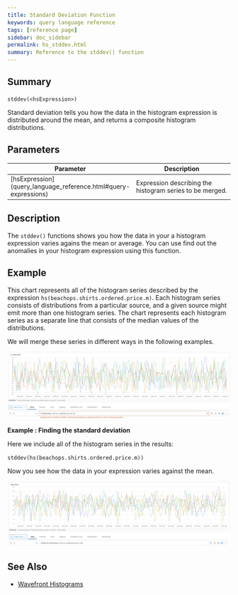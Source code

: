```yaml
---
title: Standard Deviation Function
keywords: query language reference
tags: [reference page]
sidebar: doc_sidebar
permalink: hs_stddev.html
summary: Reference to the stddev() function
---
```

## Summary
```
stddev(<hsExpression>)
```

Standard deviation tells you how the data in the histogram expression is distributed around the mean, and returns a composite histogram distributions.


## Parameters


<table style="width: 100%;">
<thead>
<tr><th width="30%">Parameter</th><th width="70%">Description</th></tr>
</thead>
<tbody>
<tr>
<td markdown="span">[hsExpression](query_language_reference.html#query-expressions)</td>
<td markdown="span">Expression describing the histogram series to be merged.</td></tr>
</tbody>
</table>


## Description

The `stddev()` functions shows you how the data in your a histogram expression varies agains the mean or average. You can use find out the anomalies in your histogram expression using this function.

## Example

This chart represents all of the histogram series described by the expression `hs(beachops.shirts.ordered.price.m)`. Each histogram series consists of distributions from a particular source, and a given source might emit more than one histogram series. The chart represents each histogram series as a separate line that consists of the median values of the distributions.

We will merge these series in different ways in the following examples. 

![hs_stddedv_before](images/hs_stddedv_before.png)

**Example : Finding the standard deviation**

Here we include all of the histogram series in the results:
 
```
stddev(hs(beachops.shirts.ordered.price.m))
```

Now you see how the data in your expression varies against the mean.

![hs_stddev](images/hs_stddev.png)


## See Also

* [Wavefront Histograms](proxies_histograms.html)
